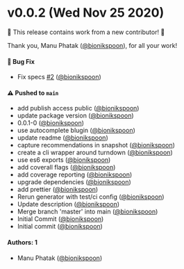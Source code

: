 # v0.0.2 (Wed Nov 25 2020)

:tada: This release contains work from a new contributor! :tada:

Thank you, Manu Phatak ([@bionikspoon](https://github.com/bionikspoon)), for all your work!

#### 🐛 Bug Fix

- Fix specs [#2](https://github.com/bionikspoon/html-to-md/pull/2) ([@bionikspoon](https://github.com/bionikspoon))

#### ⚠️ Pushed to `main`

- add publish access public ([@bionikspoon](https://github.com/bionikspoon))
- update package version ([@bionikspoon](https://github.com/bionikspoon))
- 0.0.1-0 ([@bionikspoon](https://github.com/bionikspoon))
- use autocomplete blugin ([@bionikspoon](https://github.com/bionikspoon))
- update readme ([@bionikspoon](https://github.com/bionikspoon))
- capture recommendations in snapshot ([@bionikspoon](https://github.com/bionikspoon))
- create a cli wrapper around turndown ([@bionikspoon](https://github.com/bionikspoon))
- use es6 exports ([@bionikspoon](https://github.com/bionikspoon))
- add coverall flags ([@bionikspoon](https://github.com/bionikspoon))
- add coverage reporting ([@bionikspoon](https://github.com/bionikspoon))
- upgrade dependencies ([@bionikspoon](https://github.com/bionikspoon))
- add prettier ([@bionikspoon](https://github.com/bionikspoon))
- Rerun generator with test/ci config ([@bionikspoon](https://github.com/bionikspoon))
- Update description ([@bionikspoon](https://github.com/bionikspoon))
- Merge branch 'master' into main ([@bionikspoon](https://github.com/bionikspoon))
- Initial Commit ([@bionikspoon](https://github.com/bionikspoon))
- Initial commit ([@bionikspoon](https://github.com/bionikspoon))

#### Authors: 1

- Manu Phatak ([@bionikspoon](https://github.com/bionikspoon))
